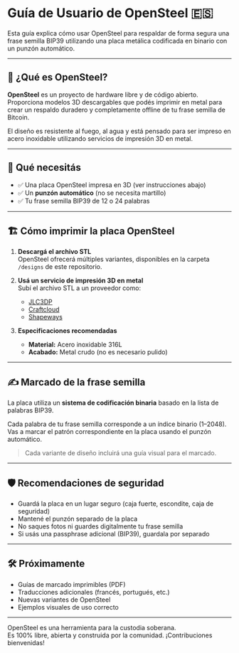 # Guía de Usuario de OpenSteel 🇪🇸

Esta guía explica cómo usar OpenSteel para respaldar de forma segura una frase semilla BIP39 utilizando una placa metálica codificada en binario con un punzón automático.

---

## 🧱 ¿Qué es OpenSteel?

**OpenSteel** es un proyecto de hardware libre y de código abierto. Proporciona modelos 3D descargables que podés imprimir en metal para crear un respaldo duradero y completamente offline de tu frase semilla de Bitcoin.

El diseño es resistente al fuego, al agua y está pensado para ser impreso en acero inoxidable utilizando servicios de impresión 3D en metal.

---

## 🔧 Qué necesitás

- ✅ Una placa OpenSteel impresa en 3D (ver instrucciones abajo)
- ✅ Un **punzón automático** (no se necesita martillo)
- ✅ Tu frase semilla BIP39 de 12 o 24 palabras

---

## 🏗️ Cómo imprimir la placa OpenSteel

1. **Descargá el archivo STL**  
   OpenSteel ofrecerá múltiples variantes, disponibles en la carpeta `/designs` de este repositorio.

2. **Usá un servicio de impresión 3D en metal**  
   Subí el archivo STL a un proveedor como:
   - [JLC3DP](https://jlc3dp.com/)
   - [Craftcloud](https://craftcloud3d.com/)
   - [Shapeways](https://www.shapeways.com/)

3. **Especificaciones recomendadas**
   - **Material:** Acero inoxidable 316L
   - **Acabado:** Metal crudo (no es necesario pulido)

---

## ✍️ Marcado de la frase semilla

La placa utiliza un **sistema de codificación binaria** basado en la lista de palabras BIP39.

Cada palabra de tu frase semilla corresponde a un índice binario (1–2048). Vas a marcar el patrón correspondiente en la placa usando el punzón automático.

> Cada variante de diseño incluirá una guía visual para el marcado.

---

## 🛡️ Recomendaciones de seguridad

- Guardá la placa en un lugar seguro (caja fuerte, escondite, caja de seguridad)
- Mantené el punzón separado de la placa
- No saques fotos ni guardes digitalmente tu frase semilla
- Si usás una passphrase adicional (BIP39), guardala por separado

---

## 🛠️ Próximamente

- Guías de marcado imprimibles (PDF)
- Traducciones adicionales (francés, portugués, etc.)
- Nuevas variantes de OpenSteel
- Ejemplos visuales de uso correcto

---

OpenSteel es una herramienta para la custodia soberana.  
Es 100% libre, abierta y construida por la comunidad. ¡Contribuciones bienvenidas!
